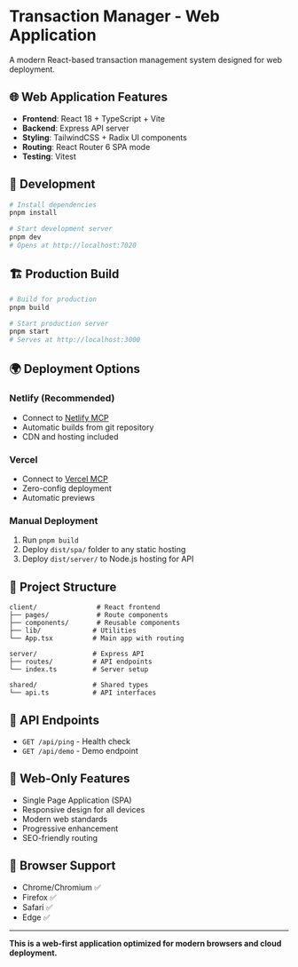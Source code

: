 # Transaction Manager - Web Application

A modern React-based transaction management system designed for web deployment.

## 🌐 Web Application Features

- **Frontend**: React 18 + TypeScript + Vite
- **Backend**: Express API server
- **Styling**: TailwindCSS + Radix UI components
- **Routing**: React Router 6 SPA mode
- **Testing**: Vitest

## 🚀 Development

```bash
# Install dependencies
pnpm install

# Start development server
pnpm dev
# Opens at http://localhost:7020
```

## 🏗️ Production Build

```bash
# Build for production
pnpm build

# Start production server
pnpm start
# Serves at http://localhost:3000
```

## 🌍 Deployment Options

### Netlify (Recommended)

- Connect to [Netlify MCP](#open-mcp-popover)
- Automatic builds from git repository
- CDN and hosting included

### Vercel

- Connect to [Vercel MCP](#open-mcp-popover)
- Zero-config deployment
- Automatic previews

### Manual Deployment

1. Run `pnpm build`
2. Deploy `dist/spa/` folder to any static hosting
3. Deploy `dist/server/` to Node.js hosting for API

## 📁 Project Structure

```
client/               # React frontend
├── pages/            # Route components
├── components/       # Reusable components
├── lib/             # Utilities
└── App.tsx          # Main app with routing

server/              # Express API
├── routes/          # API endpoints
└── index.ts         # Server setup

shared/              # Shared types
└── api.ts           # API interfaces
```

## 🔧 API Endpoints

- `GET /api/ping` - Health check
- `GET /api/demo` - Demo endpoint

## 🎯 Web-Only Features

- Single Page Application (SPA)
- Responsive design for all devices
- Modern web standards
- Progressive enhancement
- SEO-friendly routing

## 📱 Browser Support

- Chrome/Chromium ✅
- Firefox ✅
- Safari ✅
- Edge ✅

---

**This is a web-first application optimized for modern browsers and cloud deployment.**
